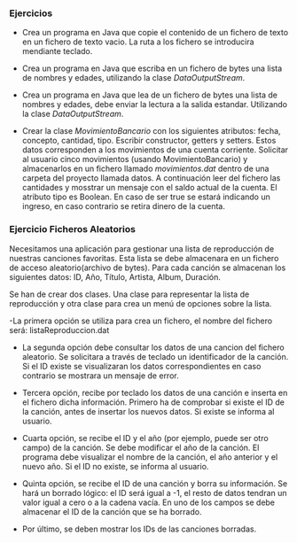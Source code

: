 ### Ejercicios

- Crea un programa en Java que copie el contenido de un fichero de texto en un fichero de texto vacio. La ruta a los fichero se introducira mendiante teclado.
- Crea un programa en Java que escriba en un fichero de bytes una lista de nombres y edades, utilizando la clase *DataOutputStream*.
- Crea un programa en Java que lea de un fichero de bytes una lista de nombres y edades, debe enviar la lectura a la salida estandar. Utilizando la clase *DataOutputStream*.

- Crear la clase *MovimientoBancario* con los siguientes atributos: fecha, concepto, cantidad, tipo. Escribir constructor, getters y setters. Estos datos corresponden a los movimientos de una cuenta corriente. Solicitar al usuario cinco movimientos (usando MovimientoBancario) y almacenarlos en un fichero llamado *movimientos.dat* dentro de una carpeta del proyecto llamada datos. A continuación leer del fichero las cantidades y mosstrar un mensaje con el saldo actual de la cuenta. El atributo tipo es Boolean. En caso de ser true se estará indicando un ingreso, en caso contrario se retira dinero de la cuenta.

### Ejercicio Ficheros Aleatorios

Necesitamos una aplicación para gestionar una lista de reproducción de nuestras canciones favoritas. Esta lista se debe almacenara en un fichero de acceso aleatorio(archivo de bytes). Para cada canción se almacenan los siguientes datos: ID, Año, Título, Artista, Album, Duración.

Se han de crear dos clases. Una clase para representar la lista de reproducción y otra clase para crea un menú de opciones sobre la lista.

-La primera opción se utiliza para crea un fichero, el nombre del fichero será: listaReproduccion.dat

- La segunda opción debe consultar los datos de una cancion del fichero aleatorio. Se solicitara a través de teclado un identificador de la canción. Si el ID existe se visualizaran los datos correspondientes en caso contrario se mostrara un mensaje de error.

- Tercera opción, recibe por teclado los datos de una canción e inserta en el fichero dicha información. Primero ha de comprobar si existe el ID de la canción, antes de insertar los nuevos datos. Si existe se informa al usuario.

- Cuarta opción, se recibe el ID y el año (por ejemplo, puede ser otro campo) de la canción. Se debe modificar el año de la canción. El programa debe visualizar el nombre de la canción, el año anterior y el nuevo año. Si el ID no existe, se informa al usuario.

- Quinta opción, se recibe el ID de una canción y borra su información. Se hará un borrado lógico: el ID será igual a -1, el resto de datos tendran un valor igual a cero o a la cadena vacía. En uno de los campos se debe almacenar el ID de la canción que se ha borrado.

- Por último, se deben mostrar los IDs de las canciones borradas.
